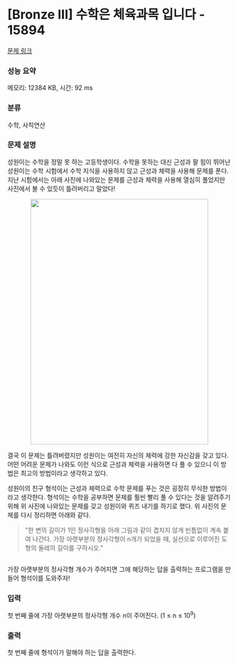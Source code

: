 # [Bronze III] 수학은 체육과목 입니다 - 15894 

[문제 링크](https://www.acmicpc.net/problem/15894) 

### 성능 요약

메모리: 12384 KB, 시간: 92 ms

### 분류

수학, 사칙연산

### 문제 설명

<p>성원이는 수학을 정말 못 하는 고등학생이다. 수학을 못하는 대신 근성과 팔 힘이 뛰어난 성원이는 수학 시험에서 수학 지식을 사용하지 않고 근성과 체력을 사용해 문제를 푼다. 지난 시험에서는 아래 사진에 나와있는 문제를 근성과 체력을 사용해 열심히 풀었지만 사진에서 볼 수 있듯이 틀려버리고 말았다!</p>

<p style="text-align: center;"><img alt="" src="https://upload.acmicpc.net/8f346caa-48f9-4e98-afcd-1aedbce594f4/-/preview/" style="width: 400px; height: 552px;"></p>

<p>결국 이 문제는 틀려버렸지만 성원이는 여전히 자신의 체력에 강한 자신감을 갖고 있다. 어떤 어려운 문제가 나와도 이런 식으로 근성과 체력을 사용하면 다 풀 수 있으니 이 방법은 최고의 방법이라고 생각하고 있다.</p>

<p>성원이의 친구 형석이는 근성과 체력으로 수학 문제를 푸는 것은 굉장히 무식한 방법이라고 생각한다. 형석이는 수학을 공부하면 문제를 훨씬 빨리 풀 수 있다는 것을 알려주기 위해 위 사진에 나와있는 문제를 갖고 성원이와 퀴즈 내기를 하기로 했다. 위 사진의 문제를 다시 정리하면 아래와 같다.</p>

<blockquote>
<p>"한 변의 길이가 1인 정사각형을 아래 그림과 같이 겹치지 않게 빈틈없이 계속 붙여 나간다. 가장 아랫부분의 정사각형이 n개가 되었을 때, 실선으로 이루어진 도형의 둘레의 길이를 구하시오."</p>
</blockquote>

<p style="text-align: center;"><img alt="" src="https://upload.acmicpc.net/5b7d2e93-e324-40c8-a274-0104750d6c43/-/preview/"></p>

<p>가장 아랫부분의 정사각형 개수가 주어지면 그에 해당하는 답을 출력하는 프로그램을 만들어 형석이를 도와주자!</p>

### 입력 

 <p>첫 번째 줄에 가장 아랫부분의 정사각형 개수 n이 주어진다. (1 ≤ n ≤ 10<sup>9</sup>)</p>

### 출력 

 <p>첫 번째 줄에 형석이가 말해야 하는 답을 출력한다.</p>

